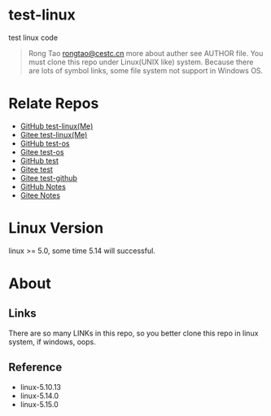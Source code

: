 # test-linux
test linux code

> Rong Tao <rongtao@cestc.cn>
> more about auther see AUTHOR file.
> You must clone this repo under Linux(UNIX like) system. Because
> there are lots of symbol links, some file system not support in
> Windows OS.

# Relate Repos

* [GitHub test-linux(Me)](https://github.com/Rtoax/test-linux)
* [Gitee test-linux(Me)](https://gitee.com/rtoax/test-linux)
* [GitHub test-os](https://github.com/rtoax/test-os)
* [Gitee test-os](https://gitee.com/rtoax/test-os)
* [GitHub test](https://github.com/rtoax/test)
* [Gitee test](https://gitee.com/rtoax/test)
* [Gitee test-github](https://gitee.com/rtoax/test-github)
* [GitHub Notes](https://github.com/rtoax/notes)
* [Gitee Notes](https://gitee.com/rtoax/notes)

# Linux Version

linux >= 5.0, some time 5.14 will successful.

# About

## Links

There are so many LINKs in this repo, so you better clone this repo 
in linux system, if windows, oops.

## Reference

* linux-5.10.13
* linux-5.14.0
* linux-5.15.0
